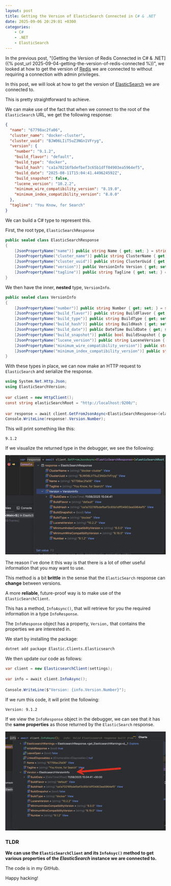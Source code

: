 ```yaml
---
layout: post
title: Getting the Version of ElasticSearch Connected in C# & .NET
date: 2025-09-06 20:29:01 +0300
categories:
    - C#
    - .NET
    - ElasticSearch
---
```


In the previous post, "[Getting the Version of Redis Connected in C# & .NET]({% post_url 2025-09-04-getting-the-version-of-redis-connected %})", we looked at how to get the version of [Redis](https://redis.io/) we are connected to without requiring a connection with admin privileges.

In this post, we will look at how to get the version of [ElasticSearch](https://www.elastic.co/elasticsearch) we are connected to.

This is pretty straightforward to achieve.

We can make use of the fact that when we connect to the root of the `ElasticSearch` URL, we get the following response:

```json
{
  "name": "67798ac2fa06",
  "cluster_name": "docker-cluster",
  "cluster_uuid": "BJW06LIiT5uZ3NGn1VFryg",
  "version": {
    "number": "9.1.2",
    "build_flavor": "default",
    "build_type": "docker",
    "build_hash": "ca1a70216fbdefbef3c65b1dff04903ea5964ef5",
    "build_date": "2025-08-11T15:04:41.449624592Z",
    "build_snapshot": false,
    "lucene_version": "10.2.2",
    "minimum_wire_compatibility_version": "8.19.0",
    "minimum_index_compatibility_version": "8.0.0"
  },
  "tagline": "You Know, for Search"
}
```

We can build a C# type to represent this.

First, the root type, `ElasticSearchResponse`

```c#
public sealed class ElasticSearchResponse
{
    [JsonPropertyName("name")] public string Name { get; set; } = string.Empty;
    [JsonPropertyName("cluster_name")] public string ClusterName { get; set; } = string.Empty;
    [JsonPropertyName("cluster_uuid")] public string ClusterUuid { get; set; } = string.Empty;
    [JsonPropertyName("version")] public VersionInfo Version { get; set; } = new();
    [JsonPropertyName("tagline")] public string Tagline { get; set; } = string.Empty;
}
```

We then have the inner, **nested** type, `VersionInfo`.

```c#
public sealed class VersionInfo
{
    [JsonPropertyName("number")] public string Number { get; set; } = string.Empty;
    [JsonPropertyName("build_flavor")] public string BuildFlavor { get; set; } = string.Empty;
    [JsonPropertyName("build_type")] public string BuildType { get; set; } = string.Empty;
    [JsonPropertyName("build_hash")] public string BuildHash { get; set; } = string.Empty;
    [JsonPropertyName("build_date")] public DateTime BuildDate { get; set; }
    [JsonPropertyName("build_snapshot")] public bool BuildSnapshot { get; set; }
    [JsonPropertyName("lucene_version")] public string LuceneVersion { get; set; } = string.Empty;
    [JsonPropertyName("minimum_wire_compatibility_version")] public string MinimumWireCompatibilityVersion { get; set; } = string.Empty;
    [JsonPropertyName("minimum_index_compatibility_version")] public string MinimumIndexCompatibilityVersion { get; set; } = string.Empty;
}
```

With these types in place, we can now make an HTTP request to `ElasticSearch` and serialize the response.

```c#
using System.Net.Http.Json;
using ElasticSearchVersion;

var client = new HttpClient();
const string elasticSearchRoot = "http://localhost:9200/";

var response = await client.GetFromJsonAsync<ElasticSearchResponse>(elasticSearchRoot);
Console.WriteLine(response!.Version.Number);
```

This will print something like this:

```plaintext
9.1.2
```

If we visualize the returned type in the debugger, we see the following:

![VersonInfoDebug](../images/2025/09/VersonInfoDebug.png)

The reason I've done it this way is that there is a lot of other useful information that you may want to use.

This method is a bit **brittle** in the sense that the `ElasticSearch` response can **change** between versions.

A more **reliable**, future-proof way is to make use of the `ElasticSearchClient`.

This has a method, `InfoAsync()`, that will retrieve for you the required information in a type `InfoResponse`.

The `InfoResponse` object has a property, `Version,` that contains the properties we are interested in.

We start by installing the package:

```bash
dotnet add package Elastic.Clients.Elasticsearch
```

We then update our code as follows:

```c#
var client = new ElasticsearchClient(settings);

var info = await client.InfoAsync();

Console.WriteLine($"Version: {info.Version.Number}");
```

If we rum this code, it will print the following:

```plaintext
Version: 9.1.2
```

If we view the `InfoResponse` object in the debugger, we can see that it has the **same properties** as those returned by the `ElasticSearch` response.

![ElasticClientVerson](../images/2025/09/ElasticClientVerson.png)

### TLDR

**We can use the `ElasticSearchClient` and its `InfoAsyc()` method to get various properties of the *ElasticSearch* instance we are connected to.**

The code is in my GitHub.

Happy hacking!
